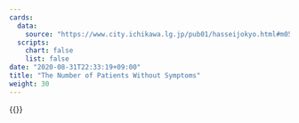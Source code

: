 ```yaml
---
cards:
  data:
    source: "https://www.city.ichikawa.lg.jp/pub01/hasseijokyo.html#m05"
  scripts:
    chart: false
    list: false
date: "2020-08-31T22:33:19+09:00"
title: "The Number of Patients Without Symptoms"
weight: 30
---
```


{{<list src="the_number_of_patients_without_symptoms">}}
